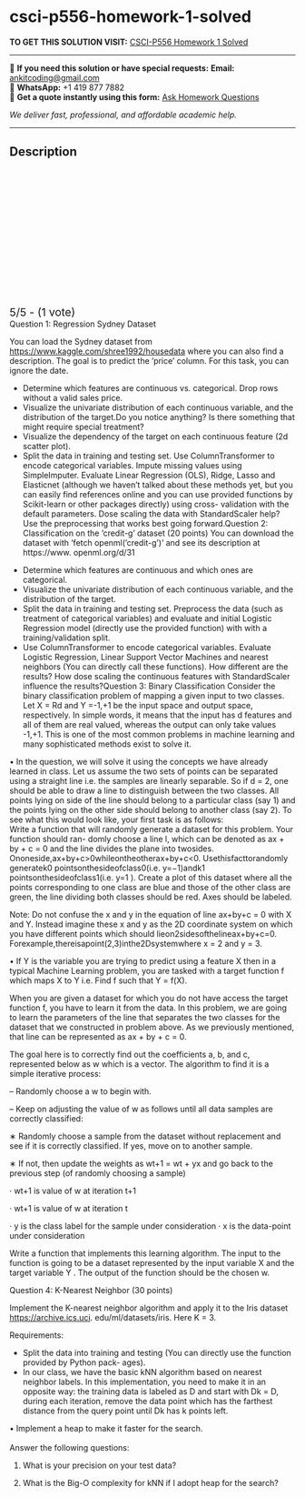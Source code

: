 # csci-p556-homework-1-solved
**TO GET THIS SOLUTION VISIT:** [CSCI-P556 Homework 1 Solved](https://www.ankitcodinghub.com/product/csci-p556-homework-1-solved/)


---

📩 **If you need this solution or have special requests:** **Email:** ankitcoding@gmail.com  
📱 **WhatsApp:** +1 419 877 7882  
📄 **Get a quote instantly using this form:** [Ask Homework Questions](https://www.ankitcodinghub.com/services/ask-homework-questions/)

*We deliver fast, professional, and affordable academic help.*

---

<h2>Description</h2>



<div class="kk-star-ratings kksr-auto kksr-align-center kksr-valign-top" data-payload="{&quot;align&quot;:&quot;center&quot;,&quot;id&quot;:&quot;91774&quot;,&quot;slug&quot;:&quot;default&quot;,&quot;valign&quot;:&quot;top&quot;,&quot;ignore&quot;:&quot;&quot;,&quot;reference&quot;:&quot;auto&quot;,&quot;class&quot;:&quot;&quot;,&quot;count&quot;:&quot;1&quot;,&quot;legendonly&quot;:&quot;&quot;,&quot;readonly&quot;:&quot;&quot;,&quot;score&quot;:&quot;5&quot;,&quot;starsonly&quot;:&quot;&quot;,&quot;best&quot;:&quot;5&quot;,&quot;gap&quot;:&quot;4&quot;,&quot;greet&quot;:&quot;Rate this product&quot;,&quot;legend&quot;:&quot;5\/5 - (1 vote)&quot;,&quot;size&quot;:&quot;24&quot;,&quot;title&quot;:&quot;CSCI-P556 Homework 1 Solved&quot;,&quot;width&quot;:&quot;138&quot;,&quot;_legend&quot;:&quot;{score}\/{best} - ({count} {votes})&quot;,&quot;font_factor&quot;:&quot;1.25&quot;}">

<div class="kksr-stars">

<div class="kksr-stars-inactive">
            <div class="kksr-star" data-star="1" style="padding-right: 4px">


<div class="kksr-icon" style="width: 24px; height: 24px;"></div>
        </div>
            <div class="kksr-star" data-star="2" style="padding-right: 4px">


<div class="kksr-icon" style="width: 24px; height: 24px;"></div>
        </div>
            <div class="kksr-star" data-star="3" style="padding-right: 4px">


<div class="kksr-icon" style="width: 24px; height: 24px;"></div>
        </div>
            <div class="kksr-star" data-star="4" style="padding-right: 4px">


<div class="kksr-icon" style="width: 24px; height: 24px;"></div>
        </div>
            <div class="kksr-star" data-star="5" style="padding-right: 4px">


<div class="kksr-icon" style="width: 24px; height: 24px;"></div>
        </div>
    </div>

<div class="kksr-stars-active" style="width: 138px;">
            <div class="kksr-star" style="padding-right: 4px">


<div class="kksr-icon" style="width: 24px; height: 24px;"></div>
        </div>
            <div class="kksr-star" style="padding-right: 4px">


<div class="kksr-icon" style="width: 24px; height: 24px;"></div>
        </div>
            <div class="kksr-star" style="padding-right: 4px">


<div class="kksr-icon" style="width: 24px; height: 24px;"></div>
        </div>
            <div class="kksr-star" style="padding-right: 4px">


<div class="kksr-icon" style="width: 24px; height: 24px;"></div>
        </div>
            <div class="kksr-star" style="padding-right: 4px">


<div class="kksr-icon" style="width: 24px; height: 24px;"></div>
        </div>
    </div>
</div>


<div class="kksr-legend" style="font-size: 19.2px;">
            5/5 - (1 vote)    </div>
    </div>
<div class="page" title="Page 1">
<div class="layoutArea">
<div class="column">
Question 1: Regression Sydney Dataset

You can load the Sydney dataset from https://www.kaggle.com/shree1992/housedata where you can also find a description. The goal is to predict the ’price’ column. For this task, you can ignore the date.

<ul>
<li>Determine which features are continuous vs. categorical. Drop rows without a valid sales price.</li>
<li>Visualize the univariate distribution of each continuous variable, and the distribution of the target.Do you notice anything? Is there something that might require special treatment?</li>
<li>Visualize the dependency of the target on each continuous feature (2d scatter plot).</li>
<li>Split the data in training and testing set. Use ColumnTransformer to encode categorical variables. Impute missing values using SimpleImputer. Evaluate Linear Regression (OLS), Ridge, Lasso and Elasticnet (although we haven’t talked about these methods yet, but you can easily find references online and you can use provided functions by Scikit-learn or other packages directly) using cross- validation with the default parameters. Dose scaling the data with StandardScaler help? Use the preprocessing that works best going forward.Question 2: Classification on the ’credit-g’ dataset (20 points)
You can download the dataset with ’fetch openml(’credit-g’)’ and see its description at https://www. openml.org/d/31
</li>
</ul>
<ul>
<li>Determine which features are continuous and which ones are categorical.</li>
<li>Visualize the univariate distribution of each continuous variable, and the distribution of the target.</li>
<li>Split the data in training and testing set. Preprocess the data (such as treatment of categorical variables) and evaluate and initial Logistic Regression model (directly use the provided function) with with a training/validation split.</li>
<li>Use ColumnTransformer to encode categorical variables. Evaluate Logistic Regression, Linear Support Vector Machines and nearest neighbors (You can directly call these functions). How different are the results? How dose scaling the continuous features with StandardScaler influence the results?Question 3: Binary Classification
Consider the binary classification problem of mapping a given input to two classes. Let X = Rd and Y =-1,+1 be the input space and output space, respectively. In simple words, it means that the input has d features and all of them are real valued, whereas the output can only take values -1,+1. This is one of the most common problems in machine learning and many sophisticated methods exist to solve it.
</li>
</ul>
• In the question, we will solve it using the concepts we have already learned in class. Let us assume the two sets of points can be separated using a straight line i.e. the samples are linearly separable. So if d = 2, one should be able to draw a line to distinguish between the two classes. All points lying on side of the line should belong to a particular class (say 1) and the points lying on the other side should belong to another class (say 2). To see what this would look like, your first task is as follows:

</div>
</div>
</div>
<div class="page" title="Page 2">
<div class="layoutArea">
<div class="column">
Write a function that will randomly generate a dataset for this problem. Your function should ran- domly choose a line l, which can be denoted as ax + by + c = 0 and the line divides the plane into twosides. Ononeside,ax+by+c&gt;0whileontheotherax+by+c&lt;0. Usethisfacttorandomly generatek0 pointsonthesideofclass0(i.e. y=−1)andk1 pointsonthesideofclass1(i.e. y=1 ). Create a plot of this dataset where all the points corresponding to one class are blue and those of the other class are green, the line dividing both classes should be red. Axes should be labeled.

Note: Do not confuse the x and y in the equation of line ax+by+c = 0 with X and Y. Instead imagine these x and y as the 2D coordinate system on which you have different points which should lieon2sidesofthelineax+by+c=0. Forexample,thereisapoint(2,3)inthe2Dsystemwhere x = 2 and y = 3.

• If Y is the variable you are trying to predict using a feature X then in a typical Machine Learning problem, you are tasked with a target function f which maps X to Y i.e. Find f such that Y = f(X).

When you are given a dataset for which you do not have access the target function f, you have to learn it from the data. In this problem, we are going to learn the parameters of the line that separates the two classes for the dataset that we constructed in problem above. As we previously mentioned, that line can be represented as ax + by + c = 0.

The goal here is to correctly find out the coefficients a, b, and c, represented below as w which is a vector. The algorithm to find it is a simple iterative process:

– Randomly choose a w to begin with.

– Keep on adjusting the value of w as follows until all data samples are correctly classified:

∗ Randomly choose a sample from the dataset without replacement and see if it is correctly classified. If yes, move on to another sample.

∗ If not, then update the weights as wt+1 = wt + yx and go back to the previous step (of randomly choosing a sample)

· wt+1 is value of w at iteration t+1

· wt+1 is value of w at iteration t

· y is the class label for the sample under consideration · x is the data-point under consideration

Write a function that implements this learning algorithm. The input to the function is going to be a dataset represented by the input variable X and the target variable Y . The output of the function should be the chosen w.

Question 4: K-Nearest Neighbor (30 points)

Implement the K-nearest neighbor algorithm and apply it to the Iris dataset https://archive.ics.uci. edu/ml/datasets/iris. Here K = 3.

Requirements:

<ul>
<li>Split the data into training and testing (You can directly use the function provided by Python pack- ages).</li>
<li>In our class, we have the basic kNN algorithm based on nearest neighbor labels. In this implementation, you need to make it in an opposite way: the training data is labeled as D and start with Dk = D, during each iteration, remove the data point which has the farthest distance from the query point until Dk has k points left.</li>
</ul>
</div>
</div>
<div class="layoutArea">
<div class="column">
• Implement a heap to make it faster for the search.

</div>
</div>
<div class="layoutArea">
<div class="column"></div>
</div>
</div>
<div class="page" title="Page 3">
<div class="layoutArea">
<div class="column">
&nbsp;

</div>
</div>
<div class="layoutArea">
<div class="column">
Answer the following questions:

1) What is your precision on your test data?

2) What is the Big-O complexity for kNN if I adopt heap for the search?

</div>
</div>
<div class="layoutArea">
<div class="column">
&nbsp;

</div>
</div>
</div>
